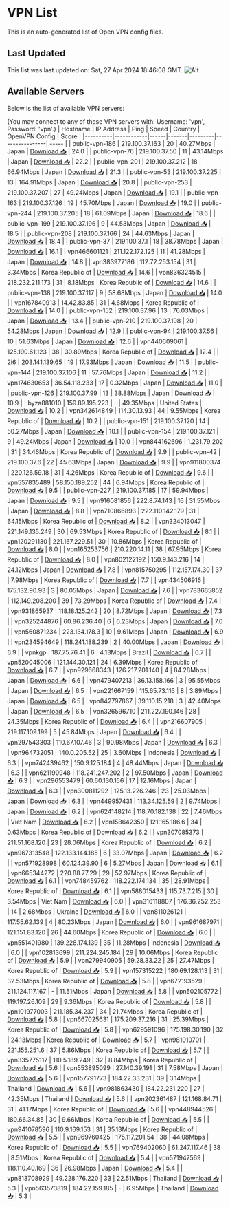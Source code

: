 # VPN List

This is an auto-generated list of Open VPN config files.

## Last Updated

This list was last updated on: Sat, 27 Apr 2024 18:46:08 GMT.
![Alt](https://repobeats.axiom.co/api/embed/186b98318ef1479477931607c1ad7d823f12451f.svg "Repobeats analytics image")

## Available Servers

Below is the list of available VPN servers:

(You may connect to any of these VPN servers with: Username: 'vpn', Password: 'vpn'.)
| Hostname | IP Address | Ping | Speed | Country | OpenVPN Config | Score |
|----------|------------|------|-------|---------|----------------| ----- |
| public-vpn-186 | 219.100.37.163 | 20 | 40.27Mbps | Japan | [Download 📥](./configs/server_0_JP.ovpn) | 24.0 |
| public-vpn-76 | 219.100.37.50 | 11 | 43.14Mbps | Japan | [Download 📥](./configs/server_1_JP.ovpn) | 22.2 |
| public-vpn-201 | 219.100.37.212 | 18 | 66.94Mbps | Japan | [Download 📥](./configs/server_2_JP.ovpn) | 21.3 |
| public-vpn-53 | 219.100.37.225 | 13 | 164.91Mbps | Japan | [Download 📥](./configs/server_3_JP.ovpn) | 20.8 |
| public-vpn-253 | 219.100.37.207 | 27 | 49.24Mbps | Japan | [Download 📥](./configs/server_4_JP.ovpn) | 19.1 |
| public-vpn-163 | 219.100.37.126 | 19 | 45.70Mbps | Japan | [Download 📥](./configs/server_5_JP.ovpn) | 19.0 |
| public-vpn-244 | 219.100.37.205 | 18 | 61.09Mbps | Japan | [Download 📥](./configs/server_6_JP.ovpn) | 18.6 |
| public-vpn-199 | 219.100.37.196 | 9 | 44.53Mbps | Japan | [Download 📥](./configs/server_7_JP.ovpn) | 18.5 |
| public-vpn-208 | 219.100.37.166 | 24 | 44.63Mbps | Japan | [Download 📥](./configs/server_8_JP.ovpn) | 18.4 |
| public-vpn-37 | 219.100.37.1 | 18 | 38.78Mbps | Japan | [Download 📥](./configs/server_9_JP.ovpn) | 16.1 |
| vpn466601121 | 211.122.172.125 | 11 | 41.28Mbps | Japan | [Download 📥](./configs/server_10_JP.ovpn) | 14.8 |
| vpn383977186 | 112.72.253.154 | 31 | 3.34Mbps | Korea Republic of | [Download 📥](./configs/server_11_KR.ovpn) | 14.6 |
| vpn836324515 | 218.232.211.173 | 31 | 8.18Mbps | Korea Republic of | [Download 📥](./configs/server_12_KR.ovpn) | 14.6 |
| public-vpn-138 | 219.100.37.117 | 9 | 58.68Mbps | Japan | [Download 📥](./configs/server_13_JP.ovpn) | 14.0 |
| vpn167840913 | 14.42.83.85 | 31 | 4.68Mbps | Korea Republic of | [Download 📥](./configs/server_14_KR.ovpn) | 14.0 |
| public-vpn-152 | 219.100.37.96 | 13 | 76.03Mbps | Japan | [Download 📥](./configs/server_15_JP.ovpn) | 13.4 |
| public-vpn-210 | 219.100.37.198 | 20 | 54.28Mbps | Japan | [Download 📥](./configs/server_16_JP.ovpn) | 12.9 |
| public-vpn-94 | 219.100.37.56 | 10 | 51.63Mbps | Japan | [Download 📥](./configs/server_17_JP.ovpn) | 12.6 |
| vpn440609061 | 125.190.61.123 | 38 | 30.89Mbps | Korea Republic of | [Download 📥](./configs/server_18_KR.ovpn) | 12.4 |
| 2i6 | 203.141.139.65 | 19 | 17.93Mbps | Japan | [Download 📥](./configs/server_19_JP.ovpn) | 11.5 |
| public-vpn-144 | 219.100.37.106 | 11 | 57.76Mbps | Japan | [Download 📥](./configs/server_20_JP.ovpn) | 11.2 |
| vpn174630653 | 36.54.118.233 | 17 | 0.32Mbps | Japan | [Download 📥](./configs/server_21_JP.ovpn) | 11.0 |
| public-vpn-126 | 219.100.37.99 | 13 | 38.88Mbps | Japan | [Download 📥](./configs/server_22_JP.ovpn) | 10.9 |
| byza881010 | 159.89.195.223 | - | 49.35Mbps | United States | [Download 📥](./configs/server_23_US.ovpn) | 10.2 |
| vpn342614849 | 114.30.13.93 | 44 | 9.55Mbps | Korea Republic of | [Download 📥](./configs/server_24_KR.ovpn) | 10.2 |
| public-vpn-151 | 219.100.37.120 | 14 | 50.27Mbps | Japan | [Download 📥](./configs/server_25_JP.ovpn) | 10.1 |
| public-vpn-154 | 219.100.37.121 | 9 | 49.24Mbps | Japan | [Download 📥](./configs/server_26_JP.ovpn) | 10.0 |
| vpn844162696 | 1.231.79.202 | 31 | 34.46Mbps | Korea Republic of | [Download 📥](./configs/server_27_KR.ovpn) | 9.9 |
| public-vpn-42 | 219.100.37.6 | 22 | 45.63Mbps | Japan | [Download 📥](./configs/server_28_JP.ovpn) | 9.9 |
| vpn911800374 | 220.126.59.18 | 31 | 4.26Mbps | Korea Republic of | [Download 📥](./configs/server_29_KR.ovpn) | 9.6 |
| vpn557835489 | 58.150.189.252 | 44 | 6.94Mbps | Korea Republic of | [Download 📥](./configs/server_30_KR.ovpn) | 9.5 |
| public-vpn-227 | 219.100.37.185 | 17 | 59.94Mbps | Japan | [Download 📥](./configs/server_31_JP.ovpn) | 9.5 |
| vpn916081856 | 222.8.74.143 | 16 | 31.55Mbps | Japan | [Download 📥](./configs/server_32_JP.ovpn) | 8.8 |
| vpn710866893 | 222.110.142.179 | 31 | 64.15Mbps | Korea Republic of | [Download 📥](./configs/server_33_KR.ovpn) | 8.2 |
| vpn324013047 | 221.149.135.249 | 30 | 69.53Mbps | Korea Republic of | [Download 📥](./configs/server_34_KR.ovpn) | 8.1 |
| vpn120291130 | 221.167.229.51 | 30 | 10.86Mbps | Korea Republic of | [Download 📥](./configs/server_35_KR.ovpn) | 8.0 |
| vpn165253756 | 210.220.14.11 | 38 | 67.95Mbps | Korea Republic of | [Download 📥](./configs/server_36_KR.ovpn) | 8.0 |
| vpn802122192 | 150.9.143.216 | 14 | 24.12Mbps | Japan | [Download 📥](./configs/server_37_JP.ovpn) | 7.8 |
| vpn815750295 | 112.157.174.30 | 37 | 7.98Mbps | Korea Republic of | [Download 📥](./configs/server_38_KR.ovpn) | 7.7 |
| vpn434506916 | 175.132.90.93 | 3 | 80.05Mbps | Japan | [Download 📥](./configs/server_39_JP.ovpn) | 7.6 |
| vpn783665852 | 112.149.208.200 | 39 | 73.29Mbps | Korea Republic of | [Download 📥](./configs/server_40_KR.ovpn) | 7.4 |
| vpn931865937 | 118.18.125.242 | 20 | 8.72Mbps | Japan | [Download 📥](./configs/server_41_JP.ovpn) | 7.3 |
| vpn325244876 | 60.86.236.40 | 6 | 6.23Mbps | Japan | [Download 📥](./configs/server_42_JP.ovpn) | 7.0 |
| vpn560871234 | 223.134.178.3 | 10 | 9.61Mbps | Japan | [Download 📥](./configs/server_43_JP.ovpn) | 6.9 |
| vpn234594649 | 118.241.188.239 | 2 | 40.00Mbps | Japan | [Download 📥](./configs/server_44_JP.ovpn) | 6.9 |
| vpnkgp | 187.75.76.41 | 6 | 4.13Mbps | Brazil | [Download 📥](./configs/server_45_BR.ovpn) | 6.7 |
| vpn520045006 | 121.144.30.121 | 24 | 6.39Mbps | Korea Republic of | [Download 📥](./configs/server_46_KR.ovpn) | 6.7 |
| vpn929668343 | 126.217.201.140 | 4 | 84.28Mbps | Japan | [Download 📥](./configs/server_47_JP.ovpn) | 6.6 |
| vpn479407213 | 36.13.158.166 | 3 | 95.55Mbps | Japan | [Download 📥](./configs/server_48_JP.ovpn) | 6.5 |
| vpn221667159 | 115.65.73.116 | 8 | 3.89Mbps | Japan | [Download 📥](./configs/server_49_JP.ovpn) | 6.5 |
| vpn842797867 | 39.110.15.218 | 3 | 42.40Mbps | Japan | [Download 📥](./configs/server_50_JP.ovpn) | 6.5 |
| vpn326596710 | 211.227.190.146 | 28 | 24.35Mbps | Korea Republic of | [Download 📥](./configs/server_51_KR.ovpn) | 6.4 |
| vpn216607905 | 219.117.109.199 | 5 | 45.84Mbps | Japan | [Download 📥](./configs/server_52_JP.ovpn) | 6.4 |
| vpn297543303 | 110.67.107.46 | 3 | 90.98Mbps | Japan | [Download 📥](./configs/server_53_JP.ovpn) | 6.3 |
| vpn964732051 | 140.0.205.52 | 25 | 3.60Mbps | Indonesia | [Download 📥](./configs/server_54_ID.ovpn) | 6.3 |
| vpn742439462 | 150.9.125.184 | 4 | 48.44Mbps | Japan | [Download 📥](./configs/server_55_JP.ovpn) | 6.3 |
| vpn621190948 | 118.241.247.202 | 2 | 97.50Mbps | Japan | [Download 📥](./configs/server_56_JP.ovpn) | 6.3 |
| vpn296553479 | 60.60.130.156 | 17 | 12.16Mbps | Japan | [Download 📥](./configs/server_57_JP.ovpn) | 6.3 |
| vpn300811292 | 125.13.226.246 | 23 | 25.03Mbps | Japan | [Download 📥](./configs/server_58_JP.ovpn) | 6.3 |
| vpn449957431 | 113.34.125.59 | 2 | 9.74Mbps | Japan | [Download 📥](./configs/server_59_JP.ovpn) | 6.2 |
| vpn624148214 | 118.70.182.138 | 22 | 7.46Mbps | Viet Nam | [Download 📥](./configs/server_60_VN.ovpn) | 6.2 |
| vpn158642350 | 121.165.186.6 | 34 | 0.63Mbps | Korea Republic of | [Download 📥](./configs/server_61_KR.ovpn) | 6.2 |
| vpn307085373 | 211.51.168.120 | 23 | 28.06Mbps | Korea Republic of | [Download 📥](./configs/server_62_KR.ovpn) | 6.2 |
| vpn967313548 | 122.133.144.185 | 6 | 33.07Mbps | Japan | [Download 📥](./configs/server_63_JP.ovpn) | 6.2 |
| vpn571928998 | 60.124.39.90 | 6 | 5.27Mbps | Japan | [Download 📥](./configs/server_64_JP.ovpn) | 6.1 |
| vpn665344272 | 220.88.77.29 | 29 | 52.97Mbps | Korea Republic of | [Download 📥](./configs/server_65_KR.ovpn) | 6.1 |
| vpn748459762 | 118.222.174.134 | 35 | 28.91Mbps | Korea Republic of | [Download 📥](./configs/server_66_KR.ovpn) | 6.1 |
| vpn588015433 | 115.73.7.215 | 30 | 3.54Mbps | Viet Nam | [Download 📥](./configs/server_67_VN.ovpn) | 6.0 |
| vpn316118807 | 176.36.252.253 | 14 | 2.68Mbps | Ukraine | [Download 📥](./configs/server_68_UA.ovpn) | 6.0 |
| vpn811026121 | 117.55.62.139 | 4 | 80.23Mbps | Japan | [Download 📥](./configs/server_69_JP.ovpn) | 6.0 |
| vpn961687971 | 121.151.83.120 | 26 | 44.60Mbps | Korea Republic of | [Download 📥](./configs/server_70_KR.ovpn) | 6.0 |
| vpn551401980 | 139.228.174.139 | 35 | 11.28Mbps | Indonesia | [Download 📥](./configs/server_71_ID.ovpn) | 6.0 |
| vpn102813699 | 211.224.245.184 | 29 | 10.06Mbps | Korea Republic of | [Download 📥](./configs/server_72_KR.ovpn) | 5.9 |
| vpn279940905 | 59.28.33.22 | 25 | 27.47Mbps | Korea Republic of | [Download 📥](./configs/server_73_KR.ovpn) | 5.9 |
| vpn157315222 | 180.69.128.113 | 31 | 32.53Mbps | Korea Republic of | [Download 📥](./configs/server_74_KR.ovpn) | 5.8 |
| vpn672193529 | 211.124.117.167 | - | 11.51Mbps | Japan | [Download 📥](./configs/server_75_JP.ovpn) | 5.8 |
| vpn502105772 | 119.197.26.109 | 29 | 9.36Mbps | Korea Republic of | [Download 📥](./configs/server_76_KR.ovpn) | 5.8 |
| vpn101977003 | 211.185.34.237 | 34 | 21.74Mbps | Korea Republic of | [Download 📥](./configs/server_77_KR.ovpn) | 5.8 |
| vpn667025631 | 175.209.37.216 | 31 | 25.39Mbps | Korea Republic of | [Download 📥](./configs/server_78_KR.ovpn) | 5.8 |
| vpn629591096 | 175.198.30.190 | 32 | 24.13Mbps | Korea Republic of | [Download 📥](./configs/server_79_KR.ovpn) | 5.7 |
| vpn981010701 | 221.155.251.6 | 37 | 5.86Mbps | Korea Republic of | [Download 📥](./configs/server_80_KR.ovpn) | 5.7 |
| vpn335775117 | 110.5.189.249 | 32 | 8.84Mbps | Korea Republic of | [Download 📥](./configs/server_81_KR.ovpn) | 5.6 |
| vpn553895099 | 27.140.39.191 | 31 | 7.58Mbps | Japan | [Download 📥](./configs/server_82_JP.ovpn) | 5.6 |
| vpn157791773 | 184.22.33.231 | 39 | 3.14Mbps | Thailand | [Download 📥](./configs/server_83_TH.ovpn) | 5.6 |
| vpn981863430 | 184.22.231.220 | 27 | 42.35Mbps | Thailand | [Download 📥](./configs/server_84_TH.ovpn) | 5.6 |
| vpn202361487 | 121.168.84.71 | 31 | 41.17Mbps | Korea Republic of | [Download 📥](./configs/server_85_KR.ovpn) | 5.6 |
| vpn448944526 | 180.66.34.85 | 30 | 9.66Mbps | Korea Republic of | [Download 📥](./configs/server_86_KR.ovpn) | 5.5 |
| vpn941078596 | 110.9.169.153 | 31 | 35.13Mbps | Korea Republic of | [Download 📥](./configs/server_87_KR.ovpn) | 5.5 |
| vpn969760425 | 175.117.201.54 | 38 | 44.08Mbps | Korea Republic of | [Download 📥](./configs/server_88_KR.ovpn) | 5.5 |
| vpn769402060 | 61.247.117.46 | 38 | 8.51Mbps | Korea Republic of | [Download 📥](./configs/server_89_KR.ovpn) | 5.4 |
| vpn571947569 | 118.110.40.169 | 36 | 26.98Mbps | Japan | [Download 📥](./configs/server_90_JP.ovpn) | 5.4 |
| vpn813708929 | 49.228.176.220 | 33 | 22.51Mbps | Thailand | [Download 📥](./configs/server_91_TH.ovpn) | 5.3 |
| vpn563573819 | 184.22.159.185 | - | 6.95Mbps | Thailand | [Download 📥](./configs/server_92_TH.ovpn) | 5.3 |
